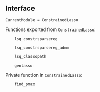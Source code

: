## Interface

```@meta
CurrentModule = ConstrainedLasso
```
Functions exported from `ConstrainedLasso`:

```@docs 
	lsq_constrsparsereg
```

```@docs
	lsq_constrsparsereg_admm
```

```@docs
	lsq_classopath
```

```@docs
	genlasso
```

Private function in `ConstrainedLasso`:

```@docs
	find_ρmax
```